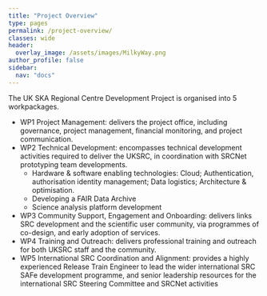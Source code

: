 ```yaml
---
title: "Project Overview"
type: pages
permalink: /project-overview/
classes: wide
header:
  overlay_image: /assets/images/MilkyWay.png
author_profile: false
sidebar: 
  nav: "docs"
---
```

The UK SKA Regional Centre Development Project is organised into 5 workpackages.

* WP1 Project Management:  delivers the project office, including governance, project management, financial monitoring, and project communication. 
* WP2 Technical Development: encompasses technical development activities required to deliver the UKSRC, in coordination with SRCNet prototyping team developments.
    * Hardware & software enabling technologies: Cloud; Authentication, authorisation identity management; Data logistics; Architecture & optimisation.
    * Developing a FAIR Data Archive
    * Science analysis platform development
* WP3 Community Support, Engagement and Onboarding: delivers links SRC development and the scientific user community, via programmes of co-design, and early adoption of services. 
* WP4 Training and Outreach: delivers professional training and outreach for both UKSRC staff and the community. 
* WP5 International SRC Coordination and Alignment: provides a highly experienced Release Train Engineer to lead the wider international SRC SAFe development programme, and senior leadership resources for the international SRC Steering Committee and SRCNet activities

